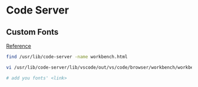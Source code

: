 # Code Server

## Custom Fonts

[Reference](https://github.com/coder/code-server/issues/1374)

```bash
find /usr/lib/code-server -name workbench.html

vi /usr/lib/code-server/lib/vscode/out/vs/code/browser/workbench/workbench.html

# add you fonts' <link>
```
